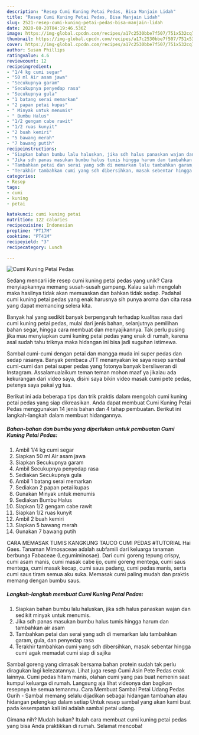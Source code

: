 ```yaml
---
description: "Resep Cumi Kuning Petai Pedas, Bisa Manjain Lidah"
title: "Resep Cumi Kuning Petai Pedas, Bisa Manjain Lidah"
slug: 2521-resep-cumi-kuning-petai-pedas-bisa-manjain-lidah
date: 2020-08-20T04:19:46.536Z
image: https://img-global.cpcdn.com/recipes/a17c2530bbe7f507/751x532cq70/cumi-kuning-petai-pedas-foto-resep-utama.jpg
thumbnail: https://img-global.cpcdn.com/recipes/a17c2530bbe7f507/751x532cq70/cumi-kuning-petai-pedas-foto-resep-utama.jpg
cover: https://img-global.cpcdn.com/recipes/a17c2530bbe7f507/751x532cq70/cumi-kuning-petai-pedas-foto-resep-utama.jpg
author: Susan Phillips
ratingvalue: 4.6
reviewcount: 12
recipeingredient:
- "1/4 kg cumi segar"
- "50 ml Air asam jawa"
- "Secukupnya garam"
- "Secukupnya penyedap rasa"
- "Secukupnya gula"
- "1 batang serai memarkan"
- "2 papan petai kupas"
- " Minyak untuk menumis"
- " Bumbu Halus"
- "1/2 gengam cabe rawit"
- "1/2 ruas kunyit"
- "2 buah kemiri"
- "5 bawang merah"
- "7 bawang putih"
recipeinstructions:
- "Siapkan bahan bumbu lalu haluskan, jika sdh halus panaskan wajan dan sedikit minyak untuk menumis."
- "Jika sdh panas masukan bumbu halus tumis hingga harum dan tambahkan air asam"
- "Tambahkan petai dan serai yang sdh di memarkan lalu tambahkan garam, gula, dan penyedap rasa"
- "Terakhir tambahkan cumi yang sdh dibersihkan, masak sebentar hingga cumi agak memadat cumi siap di sajika"
categories:
- Resep
tags:
- cumi
- kuning
- petai

katakunci: cumi kuning petai 
nutrition: 122 calories
recipecuisine: Indonesian
preptime: "PT17M"
cooktime: "PT41M"
recipeyield: "3"
recipecategory: Lunch

---
```



![Cumi Kuning Petai Pedas](https://img-global.cpcdn.com/recipes/a17c2530bbe7f507/751x532cq70/cumi-kuning-petai-pedas-foto-resep-utama.jpg)

Sedang mencari ide resep cumi kuning petai pedas yang unik? Cara menyiapkannya memang susah-susah gampang. Kalau salah mengolah maka hasilnya tidak akan memuaskan dan bahkan tidak sedap. Padahal cumi kuning petai pedas yang enak harusnya sih punya aroma dan cita rasa yang dapat memancing selera kita.

Banyak hal yang sedikit banyak berpengaruh terhadap kualitas rasa dari cumi kuning petai pedas, mulai dari jenis bahan, selanjutnya pemilihan bahan segar, hingga cara membuat dan menyajikannya. Tak perlu pusing jika mau menyiapkan cumi kuning petai pedas yang enak di rumah, karena asal sudah tahu triknya maka hidangan ini bisa jadi suguhan istimewa.

Sambal cumi-cumi dengan petai dan mangga muda ini super pedas dan sedap rasanya. Banyak pembaca JTT menanyakan ke saya resep sambal cumi-cumi dan petai super pedas yang fotonya banyak bersliweran di Instagram. Assalamualaikum teman teman mohon maaf ya jikalau ada kekurangan dari video saya, disini saya bikin video masak cumi pete pedas, petenya saya pakai yg tua.


Berikut ini ada beberapa tips dan trik praktis dalam mengolah cumi kuning petai pedas yang siap dikreasikan. Anda dapat membuat Cumi Kuning Petai Pedas menggunakan 14 jenis bahan dan 4 tahap pembuatan. Berikut ini langkah-langkah dalam membuat hidangannya.

<!--inarticleads1-->

##### Bahan-bahan dan bumbu yang diperlukan untuk pembuatan Cumi Kuning Petai Pedas:

1. Ambil 1/4 kg cumi segar
1. Siapkan 50 ml Air asam jawa
1. Siapkan Secukupnya garam
1. Ambil Secukupnya penyedap rasa
1. Sediakan Secukupnya gula
1. Ambil 1 batang serai memarkan
1. Sediakan 2 papan petai kupas
1. Gunakan  Minyak untuk menumis
1. Sediakan  Bumbu Halus
1. Siapkan 1/2 gengam cabe rawit
1. Siapkan 1/2 ruas kunyit
1. Ambil 2 buah kemiri
1. Siapkan 5 bawang merah
1. Gunakan 7 bawang putih


CARA MEMASAK TUMIS KANGKUNG TAUCO CUMI PEDAS #TUTORIAL Hai Gaes. Tanaman Mimosaceae adalah subfamili dari keluarga tanaman berbunga Fabaceae (Legumiminosae). Dari cumi goreng tepung crispy, cumi asam manis, cumi masak cabe ijo, cumi goreng mentega, cumi saus mentega, cumi masak kecap, cumi saus padang, cumi pedas manis, serta cumi saus tiram semua aku suka. Memasak cumi paling mudah dan praktis memang dengan bumbu saus. 

<!--inarticleads2-->

##### Langkah-langkah membuat Cumi Kuning Petai Pedas:

1. Siapkan bahan bumbu lalu haluskan, jika sdh halus panaskan wajan dan sedikit minyak untuk menumis.
1. Jika sdh panas masukan bumbu halus tumis hingga harum dan tambahkan air asam
1. Tambahkan petai dan serai yang sdh di memarkan lalu tambahkan garam, gula, dan penyedap rasa
1. Terakhir tambahkan cumi yang sdh dibersihkan, masak sebentar hingga cumi agak memadat cumi siap di sajika


Sambal goreng yang dimasak bersama bahan protein sudah tak perlu diragukan lagi kelezatannya. Lihat juga resep Cumi Asin Pete Pedas enak lainnya. Cumi pedas hitam manis, olahan cumi yang pas buat nemenin saat kumpul keluarga di rumah. Langsung aja lihat videonya dan bagikan resepnya ke semua temanmu. Cara Membuat Sambal Petai Udang Pedas Gurih - Sambal memang selalu dijadikan sebagai hidangan tambahan atau hidangan pelengkap dalam setiap Untuk resep sambal yang akan kami buat pada kesempatan kali ini adalah sambal petai udang. 

Gimana nih? Mudah bukan? Itulah cara membuat cumi kuning petai pedas yang bisa Anda praktikkan di rumah. Selamat mencoba!
